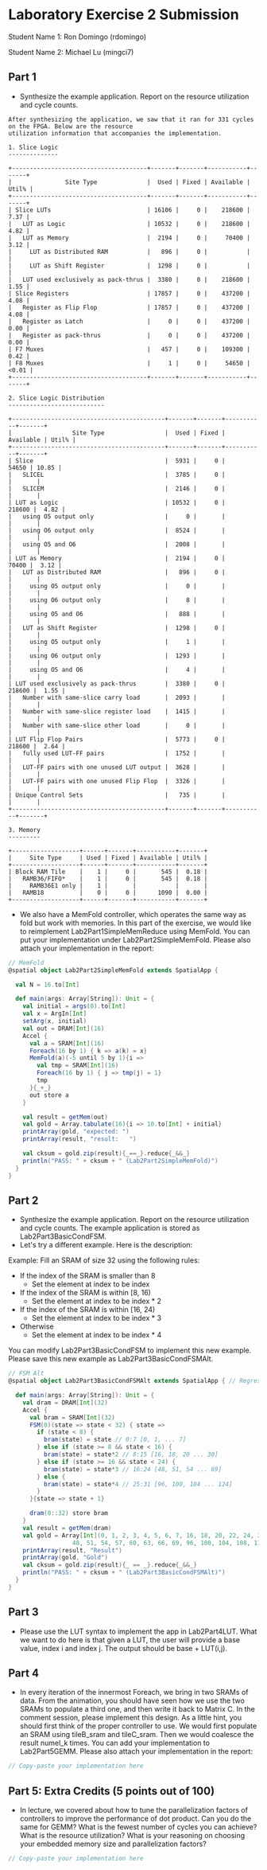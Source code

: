 # Laboratory Exercise 2 Submission
Student Name 1: Ron Domingo (rdomingo)

Student Name 2: Michael Lu (mingci7)

## Part 1
* Synthesize the example application. Report on the resource utilization and
cycle counts.

```
After synthesizing the application, we saw that it ran for 331 cycles on the FPGA. Below are the resource
utilization information that accompanies the implementation.

1. Slice Logic
--------------

+--------------------------------------+-------+-------+-----------+-------+
|               Site Type              |  Used | Fixed | Available | Util% |
+--------------------------------------+-------+-------+-----------+-------+
| Slice LUTs                           | 16106 |     0 |    218600 |  7.37 |
|   LUT as Logic                       | 10532 |     0 |    218600 |  4.82 |
|   LUT as Memory                      |  2194 |     0 |     70400 |  3.12 |
|     LUT as Distributed RAM           |   896 |     0 |           |       |
|     LUT as Shift Register            |  1298 |     0 |           |       |
|   LUT used exclusively as pack-thrus |  3380 |     0 |    218600 |  1.55 |
| Slice Registers                      | 17857 |     0 |    437200 |  4.08 |
|   Register as Flip Flop              | 17857 |     0 |    437200 |  4.08 |
|   Register as Latch                  |     0 |     0 |    437200 |  0.00 |
|   Register as pack-thrus             |     0 |     0 |    437200 |  0.00 |
| F7 Muxes                             |   457 |     0 |    109300 |  0.42 |
| F8 Muxes                             |     1 |     0 |     54650 | <0.01 |
+--------------------------------------+-------+-------+-----------+-------+

2. Slice Logic Distribution
---------------------------

+-------------------------------------------+-------+-------+-----------+-------+
|                 Site Type                 |  Used | Fixed | Available | Util% |
+-------------------------------------------+-------+-------+-----------+-------+
| Slice                                     |  5931 |     0 |     54650 | 10.85 |
|   SLICEL                                  |  3785 |     0 |           |       |
|   SLICEM                                  |  2146 |     0 |           |       |
| LUT as Logic                              | 10532 |     0 |    218600 |  4.82 |
|   using O5 output only                    |     0 |       |           |       |
|   using O6 output only                    |  8524 |       |           |       |
|   using O5 and O6                         |  2008 |       |           |       |
| LUT as Memory                             |  2194 |     0 |     70400 |  3.12 |
|   LUT as Distributed RAM                  |   896 |     0 |           |       |
|     using O5 output only                  |     0 |       |           |       |
|     using O6 output only                  |     8 |       |           |       |
|     using O5 and O6                       |   888 |       |           |       |
|   LUT as Shift Register                   |  1298 |     0 |           |       |
|     using O5 output only                  |     1 |       |           |       |
|     using O6 output only                  |  1293 |       |           |       |
|     using O5 and O6                       |     4 |       |           |       |
| LUT used exclusively as pack-thrus        |  3380 |     0 |    218600 |  1.55 |
|   Number with same-slice carry load       |  2093 |       |           |       |
|   Number with same-slice register load    |  1415 |       |           |       |
|   Number with same-slice other load       |     0 |       |           |       |
| LUT Flip Flop Pairs                       |  5773 |     0 |    218600 |  2.64 |
|   fully used LUT-FF pairs                 |  1752 |       |           |       |
|   LUT-FF pairs with one unused LUT output |  3628 |       |           |       |
|   LUT-FF pairs with one unused Flip Flop  |  3326 |       |           |       |
| Unique Control Sets                       |   735 |       |           |       |
+-------------------------------------------+-------+-------+-----------+-------+

3. Memory
---------

+-------------------+------+-------+-----------+-------+
|     Site Type     | Used | Fixed | Available | Util% |
+-------------------+------+-------+-----------+-------+
| Block RAM Tile    |    1 |     0 |       545 |  0.18 |
|   RAMB36/FIFO*    |    1 |     0 |       545 |  0.18 |
|     RAMB36E1 only |    1 |       |           |       |
|   RAMB18          |    0 |     0 |      1090 |  0.00 |
+-------------------+------+-------+-----------+-------+
```

* We also have a MemFold controller, which operates the same way as fold but
work with memories. In this part of the exercise, we would like to reimplement
Lab2Part1SimpleMemReduce using MemFold. You can put your implementation under Lab2Part2SimpleMemFold.
Please also attach your implementation in the report: 
```scala
// MemFold
@spatial object Lab2Part2SimpleMemFold extends SpatialApp {

  val N = 16.to[Int]

  def main(args: Array[String]): Unit = {
    val initial = args(0).to[Int]
    val x = ArgIn[Int]
    setArg(x, initial)
    val out = DRAM[Int](16)
    Accel {
      val a = SRAM[Int](16)
      Foreach(16 by 1) { k => a(k) = x}
      MemFold(a)(-5 until 5 by 1){i =>
        val tmp = SRAM[Int](16)
        Foreach(16 by 1) { j => tmp(j) = 1}
        tmp
      }{_+_}
      out store a
    }

    val result = getMem(out)
    val gold = Array.tabulate(16){i => 10.to[Int] + initial}
    printArray(gold, "expected: ")
    printArray(result, "result:   ")

    val cksum = gold.zip(result){_==_}.reduce{_&&_}
    println("PASS: " + cksum + " (Lab2Part2SimpleMemFold)")
  }
}
```

## Part 2
* Synthesize the example application. Report on the resource utilization and
cycle counts. The example application is stored as Lab2Part3BasicCondFSM.
* Let's try a different example. Here is the description: 

Example: Fill an SRAM of size 32 using the following rules: 
* If the index of the SRAM is smaller than 8
  * Set the element at index to be index
* If the index of the SRAM is within \[8, 16\)
  * Set the element at index to be index * 2
* If the index of the SRAM is within \[16, 24\)
  * Set the element at index to be index * 3
* Otherwise
  * Set the element at index to be index * 4

You can modify Lab2Part3BasicCondFSM to implement this new example. Please save
this new example as Lab2Part3BasicCondFSMAlt. 
```scala
// FSM Alt
@spatial object Lab2Part3BasicCondFSMAlt extends SpatialApp { // Regression (Unit) // Args: none

  def main(args: Array[String]): Unit = {
    val dram = DRAM[Int](32)
    Accel {
      val bram = SRAM[Int](32)
      FSM(0)(state => state < 32) { state =>
        if (state < 8) {
          bram(state) = state // 0:7 [0, 1, ... 7]
        } else if (state >= 8 && state < 16) {
          bram(state) = state*2 // 8:15 [16, 18, 20 ... 30]
        } else if (state >= 16 && state < 24) {
          bram(state) = state*3 // 16:24 [48, 51, 54 ... 69]
        } else {
          bram(state) = state*4 // 25:31 [96, 100, 104 ... 124]
        }
      }{state => state + 1}

      dram(0::32) store bram
    }
    val result = getMem(dram)
    val gold = Array[Int](0, 1, 2, 3, 4, 5, 6, 7, 16, 18, 20, 22, 24, 26, 28, 30,
                  48, 51, 54, 57, 60, 63, 66, 69, 96, 100, 104, 108, 112, 116, 120, 124)
    printArray(result, "Result")
    printArray(gold, "Gold")
    val cksum = gold.zip(result){_ == _}.reduce{_&&_}
    println("PASS: " + cksum + " (Lab2Part3BasicCondFSMAlt)")
  }
}
```

## Part 3
* Please use the LUT syntax to implement the app in Lab2Part4LUT. What we want
to do here is that given a LUT, the user will provide a base value, index i and
index j. The output should be base + LUT(i,j).

## Part 4
* In every iteration of the innermost Foreach, we bring in two SRAMs of data.
From the animation, you should have seen how we use the two SRAMs to populate a
third one, and then write it back to Matrix C. In the comment session, please
implement this design. As a little hint, you should first think of the proper
controller to use. We would first populate an SRAM using tileB_sram and
tileC_sram. Then we would coalesce the result numel_k times. You can add your implementation to Lab2Part5GEMM.
Please also attach your implementation in the report:
```scala
// Copy-paste your implementation here
```

## Part 5: Extra Credits (5 points out of 100)
* In lecture, we covered about how to tune the parallelization factors of controllers to improve the performance of dot product. Can you do the same for GEMM? What is the fewest number of cycles you can achieve? What is the resource utilization? What is your reasoning on choosing your embedded memory size and parallelization factors? 
```scala
// Copy-paste your implementation here
```
